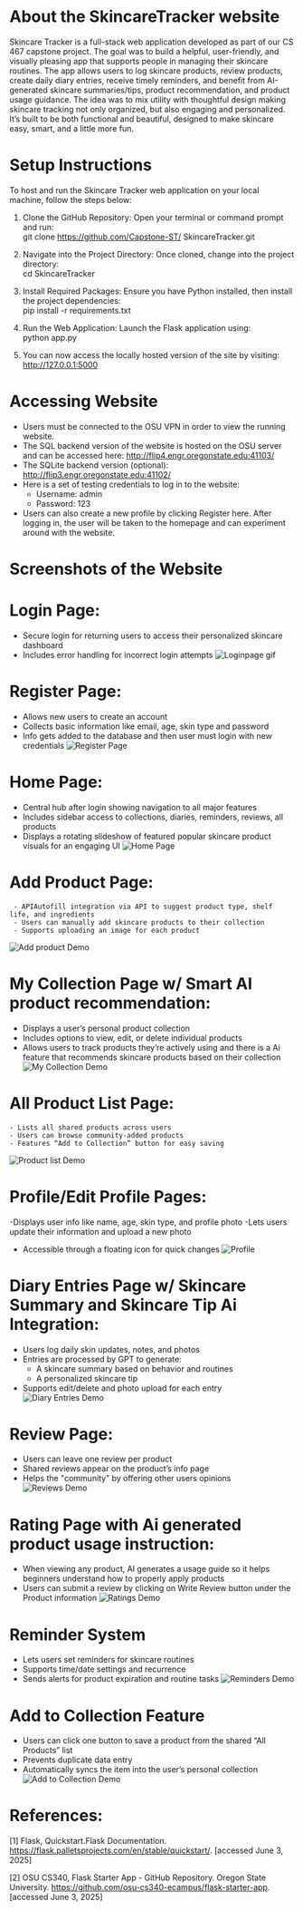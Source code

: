 # About the SkincareTracker website
Skincare Tracker is a full-stack web application developed as part of our CS 467 capstone project. The goal was to build a helpful, user-friendly, and visually pleasing app that supports people in managing their skincare routines. The app allows users to log skincare products, review products, create daily diary entries, receive timely reminders, and benefit from AI-generated skincare summaries/tips, product recommendation, and product usage guidance. The idea was to mix utility with thoughtful design making skincare tracking not only organized, but also engaging and personalized. It’s built to be both functional and beautiful, designed to make skincare easy, smart, and a little more fun.

# Setup Instructions

To host and run the Skincare Tracker web application on your local machine, follow the steps below:

1. Clone the GitHub Repository: Open your terminal or command prompt and run:  
git clone https://github.com/Capstone-ST/
	SkincareTracker.git

2. Navigate into the Project Directory: Once cloned, change into the project directory:  
cd SkincareTracker

3. Install Required Packages: Ensure you have Python installed, then install the project dependencies:  
    	pip install -r requirements.txt

4. Run the Web Application: Launch the Flask application using:  
python app.py

5. You can now access the locally hosted version of the site by visiting:  
    		http://127.0.0.1:5000 

# Accessing Website
- Users must be connected to the OSU VPN in order to view the running website. 
- The SQL backend version of the website is hosted on the OSU server and can be accessed here: 
http://flip4.engr.oregonstate.edu:41103/
- The SQLite backend version (optional): http://flip3.engr.oregonstate.edu:41102/ 
- Here is a set of testing credentials to log in to the website:
    * Username: admin
    * Password: 123
- Users can also create a new profile by clicking Register here. After logging in, the user will be taken to the homepage
  and can experiment around with the website.

  
# Screenshots of the Website

# Login Page:
  - Secure login for returning users to access their personalized skincare dashboard
  - Includes error handling for incorrect login attempts
![Loginpage gif](https://private-user-images.githubusercontent.com/156049642/435482286-aff6bcd2-61ae-42a4-8806-28c8eacadf18.gif?jwt=eyJhbGciOiJIUzI1NiIsInR5cCI6IkpXVCJ9.eyJpc3MiOiJnaXRodWIuY29tIiwiYXVkIjoicmF3LmdpdGh1YnVzZXJjb250ZW50LmNvbSIsImtleSI6ImtleTUiLCJleHAiOjE3NDkwMDk1MDcsIm5iZiI6MTc0OTAwOTIwNywicGF0aCI6Ii8xNTYwNDk2NDIvNDM1NDgyMjg2LWFmZjZiY2QyLTYxYWUtNDJhNC04ODA2LTI4YzhlYWNhZGYxOC5naWY_WC1BbXotQWxnb3JpdGhtPUFXUzQtSE1BQy1TSEEyNTYmWC1BbXotQ3JlZGVudGlhbD1BS0lBVkNPRFlMU0E1M1BRSzRaQSUyRjIwMjUwNjA0JTJGdXMtZWFzdC0xJTJGczMlMkZhd3M0X3JlcXVlc3QmWC1BbXotRGF0ZT0yMDI1MDYwNFQwMzUzMjdaJlgtQW16LUV4cGlyZXM9MzAwJlgtQW16LVNpZ25hdHVyZT00MWYxYzRlYzA2ZWY4MzA1MmE1YjAyYzNlMjdkYTlmMzk1MmJlZWIyOTgyMjQyNTE2NjQ1MzU1ZTkzOTUxYTc3JlgtQW16LVNpZ25lZEhlYWRlcnM9aG9zdCJ9.V89ZfFtJeXXATCvaC0yVWAMf9fLMXdAk6pdC3QK__uY)

# Register Page:
   - Allows new users to create an account
   - Collects basic information like email, age, skin type and password
   - Info gets added to the database and then user must login with new credentials
![Register Page](https://private-user-images.githubusercontent.com/156049642/435485963-ccb4a3d9-cae2-406a-b369-3b241bb30ec5.gif?jwt=eyJhbGciOiJIUzI1NiIsInR5cCI6IkpXVCJ9.eyJpc3MiOiJnaXRodWIuY29tIiwiYXVkIjoicmF3LmdpdGh1YnVzZXJjb250ZW50LmNvbSIsImtleSI6ImtleTUiLCJleHAiOjE3NDkwMDk1NTAsIm5iZiI6MTc0OTAwOTI1MCwicGF0aCI6Ii8xNTYwNDk2NDIvNDM1NDg1OTYzLWNjYjRhM2Q5LWNhZTItNDA2YS1iMzY5LTNiMjQxYmIzMGVjNS5naWY_WC1BbXotQWxnb3JpdGhtPUFXUzQtSE1BQy1TSEEyNTYmWC1BbXotQ3JlZGVudGlhbD1BS0lBVkNPRFlMU0E1M1BRSzRaQSUyRjIwMjUwNjA0JTJGdXMtZWFzdC0xJTJGczMlMkZhd3M0X3JlcXVlc3QmWC1BbXotRGF0ZT0yMDI1MDYwNFQwMzU0MTBaJlgtQW16LUV4cGlyZXM9MzAwJlgtQW16LVNpZ25hdHVyZT02NjU1MWRkNDM2ZmNkOGUzZTM3MTQyZGVkYTA0ZWYyZWI4MWY3YTM3ZGNmODNjMTU3N2IyNTU2YjU2NzRkN2Y1JlgtQW16LVNpZ25lZEhlYWRlcnM9aG9zdCJ9.LJfGf4qokQWrI23XkXIY4xI6blQzDaWt6sY6aKZt1J4)

# Home Page:
   - Central hub after login showing navigation to all major features
   - Includes sidebar access to collections, diaries, reminders, reviews, all products
   - Displays a rotating slideshow of featured popular skincare product visuals for an engaging UI
![Home Page](https://private-user-images.githubusercontent.com/156049642/451188741-10ee7574-083c-413f-aac5-7bbeaabde15c.gif?jwt=eyJhbGciOiJIUzI1NiIsInR5cCI6IkpXVCJ9.eyJpc3MiOiJnaXRodWIuY29tIiwiYXVkIjoicmF3LmdpdGh1YnVzZXJjb250ZW50LmNvbSIsImtleSI6ImtleTUiLCJleHAiOjE3NDkwMTIzNDEsIm5iZiI6MTc0OTAxMjA0MSwicGF0aCI6Ii8xNTYwNDk2NDIvNDUxMTg4NzQxLTEwZWU3NTc0LTA4M2MtNDEzZi1hYWM1LTdiYmVhYWJkZTE1Yy5naWY_WC1BbXotQWxnb3JpdGhtPUFXUzQtSE1BQy1TSEEyNTYmWC1BbXotQ3JlZGVudGlhbD1BS0lBVkNPRFlMU0E1M1BRSzRaQSUyRjIwMjUwNjA0JTJGdXMtZWFzdC0xJTJGczMlMkZhd3M0X3JlcXVlc3QmWC1BbXotRGF0ZT0yMDI1MDYwNFQwNDQwNDFaJlgtQW16LUV4cGlyZXM9MzAwJlgtQW16LVNpZ25hdHVyZT1mZTA4N2JlNjY3ZmQyNGI3N2FlZDY5MTVhNWFiNTMwMGRiMDhjOTI0NDMwZTIwY2FhYWVmZDM2YjVjMDA1MGQ2JlgtQW16LVNpZ25lZEhlYWRlcnM9aG9zdCJ9.YMOWGh0651PZ-0G2asYO6NfyeGxtzozTHUxREtIfLa4)

# Add Product Page: 
     - APIAutofill integration via API to suggest product type, shelf life, and ingredients
     - Users can manually add skincare products to their collection
     - Supports uploading an image for each product
![Add product Demo](https://private-user-images.githubusercontent.com/156049642/451190638-99542aca-f302-4761-ad89-8a8fba91fc0c.gif?jwt=eyJhbGciOiJIUzI1NiIsInR5cCI6IkpXVCJ9.eyJpc3MiOiJnaXRodWIuY29tIiwiYXVkIjoicmF3LmdpdGh1YnVzZXJjb250ZW50LmNvbSIsImtleSI6ImtleTUiLCJleHAiOjE3NDkwMTI2ODIsIm5iZiI6MTc0OTAxMjM4MiwicGF0aCI6Ii8xNTYwNDk2NDIvNDUxMTkwNjM4LTk5NTQyYWNhLWYzMDItNDc2MS1hZDg5LThhOGZiYTkxZmMwYy5naWY_WC1BbXotQWxnb3JpdGhtPUFXUzQtSE1BQy1TSEEyNTYmWC1BbXotQ3JlZGVudGlhbD1BS0lBVkNPRFlMU0E1M1BRSzRaQSUyRjIwMjUwNjA0JTJGdXMtZWFzdC0xJTJGczMlMkZhd3M0X3JlcXVlc3QmWC1BbXotRGF0ZT0yMDI1MDYwNFQwNDQ2MjJaJlgtQW16LUV4cGlyZXM9MzAwJlgtQW16LVNpZ25hdHVyZT04YzQ3YjQzNGQ4NjUxM2U4YjYyZjVkOGYwMjc3ZDg1Yzk2MTIyZDZiMjYzN2FkMmZlNjhmOTkwN2ZmZWEzOTE3JlgtQW16LVNpZ25lZEhlYWRlcnM9aG9zdCJ9.OVvvjzbt4ArOKJu1tls4vHOSNYP69CCxR1l9yU6anh0)

# My Collection Page w/ Smart AI product recommendation: 
   - Displays a user’s personal product collection
   - Includes options to view, edit, or delete individual products
   - Allows users to track products they’re actively using and there is a Ai feature that recommends skincare products based on their collection
![My Collection Demo](https://private-user-images.githubusercontent.com/156049642/451199628-a4bfeb17-b3e8-46a6-bd38-edfb166d6299.gif?jwt=eyJhbGciOiJIUzI1NiIsInR5cCI6IkpXVCJ9.eyJpc3MiOiJnaXRodWIuY29tIiwiYXVkIjoicmF3LmdpdGh1YnVzZXJjb250ZW50LmNvbSIsImtleSI6ImtleTUiLCJleHAiOjE3NDkwMTQxNDYsIm5iZiI6MTc0OTAxMzg0NiwicGF0aCI6Ii8xNTYwNDk2NDIvNDUxMTk5NjI4LWE0YmZlYjE3LWIzZTgtNDZhNi1iZDM4LWVkZmIxNjZkNjI5OS5naWY_WC1BbXotQWxnb3JpdGhtPUFXUzQtSE1BQy1TSEEyNTYmWC1BbXotQ3JlZGVudGlhbD1BS0lBVkNPRFlMU0E1M1BRSzRaQSUyRjIwMjUwNjA0JTJGdXMtZWFzdC0xJTJGczMlMkZhd3M0X3JlcXVlc3QmWC1BbXotRGF0ZT0yMDI1MDYwNFQwNTEwNDZaJlgtQW16LUV4cGlyZXM9MzAwJlgtQW16LVNpZ25hdHVyZT1iMjYwMzk2ZjFhMWZiOGUzYWMyYjg4MjFjNjc3MTYwNjFhYmM5NTFiNTg2Mzk4ZDRiNmM1NjQ0MjgwM2M2NGZiJlgtQW16LVNpZ25lZEhlYWRlcnM9aG9zdCJ9.jutnmWdJJZAGc_G8beJMO1IcnE5O81dAaD8YsFZjQnM)

# All Product List Page: 
    - Lists all shared products across users
    - Users can browse community-added products
    - Features “Add to Collection” button for easy saving
![ Product list Demo](https://private-user-images.githubusercontent.com/156049642/451193754-3d80c893-c715-4276-864c-fbc3bbdf15bb.gif?jwt=eyJhbGciOiJIUzI1NiIsInR5cCI6IkpXVCJ9.eyJpc3MiOiJnaXRodWIuY29tIiwiYXVkIjoicmF3LmdpdGh1YnVzZXJjb250ZW50LmNvbSIsImtleSI6ImtleTUiLCJleHAiOjE3NDkwMTMyMDAsIm5iZiI6MTc0OTAxMjkwMCwicGF0aCI6Ii8xNTYwNDk2NDIvNDUxMTkzNzU0LTNkODBjODkzLWM3MTUtNDI3Ni04NjRjLWZiYzNiYmRmMTViYi5naWY_WC1BbXotQWxnb3JpdGhtPUFXUzQtSE1BQy1TSEEyNTYmWC1BbXotQ3JlZGVudGlhbD1BS0lBVkNPRFlMU0E1M1BRSzRaQSUyRjIwMjUwNjA0JTJGdXMtZWFzdC0xJTJGczMlMkZhd3M0X3JlcXVlc3QmWC1BbXotRGF0ZT0yMDI1MDYwNFQwNDU1MDBaJlgtQW16LUV4cGlyZXM9MzAwJlgtQW16LVNpZ25hdHVyZT02MTU5YjBkZTZkNTM0NmU5NmZjMGFhNjkzMDQyN2RhZjVlOWEwMjI2MTViY2UyMTMwMWJjMGUyYTAyOGRhZWY5JlgtQW16LVNpZ25lZEhlYWRlcnM9aG9zdCJ9.qnO4UxiIWWvM6385E-D43koW2hQXXUxNC4PmuXHbvFY)

# Profile/Edit Profile Pages: 
   -Displays user info like name, age, skin type, and profile photo
   -Lets users update their information and upload a new photo
   - Accessible through a floating icon for quick changes
![Profile](https://private-user-images.githubusercontent.com/156049642/435488038-361b6522-01bd-48e1-8cef-aafc75dfc0e9.gif?jwt=eyJhbGciOiJIUzI1NiIsInR5cCI6IkpXVCJ9.eyJpc3MiOiJnaXRodWIuY29tIiwiYXVkIjoicmF3LmdpdGh1YnVzZXJjb250ZW50LmNvbSIsImtleSI6ImtleTUiLCJleHAiOjE3NDkwMDk2OTQsIm5iZiI6MTc0OTAwOTM5NCwicGF0aCI6Ii8xNTYwNDk2NDIvNDM1NDg4MDM4LTM2MWI2NTIyLTAxYmQtNDhlMS04Y2VmLWFhZmM3NWRmYzBlOS5naWY_WC1BbXotQWxnb3JpdGhtPUFXUzQtSE1BQy1TSEEyNTYmWC1BbXotQ3JlZGVudGlhbD1BS0lBVkNPRFlMU0E1M1BRSzRaQSUyRjIwMjUwNjA0JTJGdXMtZWFzdC0xJTJGczMlMkZhd3M0X3JlcXVlc3QmWC1BbXotRGF0ZT0yMDI1MDYwNFQwMzU2MzRaJlgtQW16LUV4cGlyZXM9MzAwJlgtQW16LVNpZ25hdHVyZT0yZTdhZmZjNGQ2YzJkMzMwNTA2ZDgzYTc4MGFkYzZkM2Q3OTgzZjYyNzVlZjY3ZmE3M2UzNWM0ZjMyMDIyMDJmJlgtQW16LVNpZ25lZEhlYWRlcnM9aG9zdCJ9.HxEKOEnZh7J1RyBc3s36jlxrrRyJk03j1ahYdk3_6fM)

# Diary Entries Page w/ Skincare Summary and Skincare Tip Ai Integration:
  - Users log daily skin updates, notes, and photos
  - Entries are processed by GPT to generate:
      * A skincare summary based on behavior and routines
      * A personalized skincare tip
  - Supports edit/delete and photo upload for each entry
![Diary Entries Demo](https://private-user-images.githubusercontent.com/156049642/451198658-c91829f0-0072-4ccc-a2ff-1a806f17f686.gif?jwt=eyJhbGciOiJIUzI1NiIsInR5cCI6IkpXVCJ9.eyJpc3MiOiJnaXRodWIuY29tIiwiYXVkIjoicmF3LmdpdGh1YnVzZXJjb250ZW50LmNvbSIsImtleSI6ImtleTUiLCJleHAiOjE3NDkwMTM5ODIsIm5iZiI6MTc0OTAxMzY4MiwicGF0aCI6Ii8xNTYwNDk2NDIvNDUxMTk4NjU4LWM5MTgyOWYwLTAwNzItNGNjYy1hMmZmLTFhODA2ZjE3ZjY4Ni5naWY_WC1BbXotQWxnb3JpdGhtPUFXUzQtSE1BQy1TSEEyNTYmWC1BbXotQ3JlZGVudGlhbD1BS0lBVkNPRFlMU0E1M1BRSzRaQSUyRjIwMjUwNjA0JTJGdXMtZWFzdC0xJTJGczMlMkZhd3M0X3JlcXVlc3QmWC1BbXotRGF0ZT0yMDI1MDYwNFQwNTA4MDJaJlgtQW16LUV4cGlyZXM9MzAwJlgtQW16LVNpZ25hdHVyZT1lMzdhZDE4MWY2YzA5MTA1Y2FmNDZkZmVjMjRjYTVmMzIwZjE0ZWZhZWJkNWJkOGVkZDdlNzJkYTU1MmY2YmRjJlgtQW16LVNpZ25lZEhlYWRlcnM9aG9zdCJ9.BhWFVmw5d1b6dlTySxYxjZl2DyuzvCufjjmZjcIRHgY)

# Review Page:
  - Users can leave one review per product
  - Shared reviews appear on the product’s info page
  - Helps the "community" by offering other users opinions
![Reviews Demo](https://private-user-images.githubusercontent.com/156049642/451202889-734f6a85-4610-4041-b8f4-e7a5dbad7120.gif?jwt=eyJhbGciOiJIUzI1NiIsInR5cCI6IkpXVCJ9.eyJpc3MiOiJnaXRodWIuY29tIiwiYXVkIjoicmF3LmdpdGh1YnVzZXJjb250ZW50LmNvbSIsImtleSI6ImtleTUiLCJleHAiOjE3NDkwMTQ2ODMsIm5iZiI6MTc0OTAxNDM4MywicGF0aCI6Ii8xNTYwNDk2NDIvNDUxMjAyODg5LTczNGY2YTg1LTQ2MTAtNDA0MS1iOGY0LWU3YTVkYmFkNzEyMC5naWY_WC1BbXotQWxnb3JpdGhtPUFXUzQtSE1BQy1TSEEyNTYmWC1BbXotQ3JlZGVudGlhbD1BS0lBVkNPRFlMU0E1M1BRSzRaQSUyRjIwMjUwNjA0JTJGdXMtZWFzdC0xJTJGczMlMkZhd3M0X3JlcXVlc3QmWC1BbXotRGF0ZT0yMDI1MDYwNFQwNTE5NDNaJlgtQW16LUV4cGlyZXM9MzAwJlgtQW16LVNpZ25hdHVyZT00N2IwODI0MTAxMzhkZDVmNWNlMjFmYjEwNWQ4NWQzOTRkYzNiMjE4NjZiNGRhNmI5Njk3YTQyYjZlOTYxMWM1JlgtQW16LVNpZ25lZEhlYWRlcnM9aG9zdCJ9.Q62A6aCt-bq575Qay_hXaL7n56E0S1-e1Mom-C0Z6II)

# Rating Page with Ai generated product usage instruction:
  - When viewing any product, AI generates a usage guide so it helps beginners understand how to properly apply products
  - Users can submit a review by clicking on Write Review button under the Product information
![Ratings Demo](https://private-user-images.githubusercontent.com/156049642/451205910-e77305b5-5b62-426c-9582-8681960bb909.gif?jwt=eyJhbGciOiJIUzI1NiIsInR5cCI6IkpXVCJ9.eyJpc3MiOiJnaXRodWIuY29tIiwiYXVkIjoicmF3LmdpdGh1YnVzZXJjb250ZW50LmNvbSIsImtleSI6ImtleTUiLCJleHAiOjE3NDkwMTUyMTYsIm5iZiI6MTc0OTAxNDkxNiwicGF0aCI6Ii8xNTYwNDk2NDIvNDUxMjA1OTEwLWU3NzMwNWI1LTViNjItNDI2Yy05NTgyLTg2ODE5NjBiYjkwOS5naWY_WC1BbXotQWxnb3JpdGhtPUFXUzQtSE1BQy1TSEEyNTYmWC1BbXotQ3JlZGVudGlhbD1BS0lBVkNPRFlMU0E1M1BRSzRaQSUyRjIwMjUwNjA0JTJGdXMtZWFzdC0xJTJGczMlMkZhd3M0X3JlcXVlc3QmWC1BbXotRGF0ZT0yMDI1MDYwNFQwNTI4MzZaJlgtQW16LUV4cGlyZXM9MzAwJlgtQW16LVNpZ25hdHVyZT00ZDJiMTE3NDk0ZTY3YTQxMzNjZjBhY2FmYzYwOWQ0YzBhY2UzNzZlY2FjMWRhNTdlZjBjZmNhYjBlYjhmZGJlJlgtQW16LVNpZ25lZEhlYWRlcnM9aG9zdCJ9.Z0QzyVQL96gGCxuNy65PXsw9xLIpCQ0VPMU_4c6_LCA)

# Reminder System
  - Lets users set reminders for skincare routines
  - Supports time/date settings and recurrence
  - Sends alerts for product expiration and routine tasks
![Reminders Demo](https://private-user-images.githubusercontent.com/156049642/451201668-98ecab56-b34c-400f-a33f-47d7e690486a.gif?jwt=eyJhbGciOiJIUzI1NiIsInR5cCI6IkpXVCJ9.eyJpc3MiOiJnaXRodWIuY29tIiwiYXVkIjoicmF3LmdpdGh1YnVzZXJjb250ZW50LmNvbSIsImtleSI6ImtleTUiLCJleHAiOjE3NDkwMTQ0ODYsIm5iZiI6MTc0OTAxNDE4NiwicGF0aCI6Ii8xNTYwNDk2NDIvNDUxMjAxNjY4LTk4ZWNhYjU2LWIzNGMtNDAwZi1hMzNmLTQ3ZDdlNjkwNDg2YS5naWY_WC1BbXotQWxnb3JpdGhtPUFXUzQtSE1BQy1TSEEyNTYmWC1BbXotQ3JlZGVudGlhbD1BS0lBVkNPRFlMU0E1M1BRSzRaQSUyRjIwMjUwNjA0JTJGdXMtZWFzdC0xJTJGczMlMkZhd3M0X3JlcXVlc3QmWC1BbXotRGF0ZT0yMDI1MDYwNFQwNTE2MjZaJlgtQW16LUV4cGlyZXM9MzAwJlgtQW16LVNpZ25hdHVyZT00NjQ4YWZiYTRiYzkwOGFhMWFmYjRkMGFlMmQwNWM2OTdmNDY5NzM0ZDRiOTU3NGJlNmI0ZWZiMmY4Yjg2NDkwJlgtQW16LVNpZ25lZEhlYWRlcnM9aG9zdCJ9.JWyY7SrViYnWovtofHfD73i8V6Nbeo286r9juy5bHdE)

# Add to Collection Feature
  - Users can click one button to save a product from the shared “All Products” list
  - Prevents duplicate data entry
  - Automatically syncs the item into the user’s personal collection 
![Add to Collection Demo](https://private-user-images.githubusercontent.com/156049642/451207516-20b9d95d-e302-4b68-bf06-aebebd4b775a.gif?jwt=eyJhbGciOiJIUzI1NiIsInR5cCI6IkpXVCJ9.eyJpc3MiOiJnaXRodWIuY29tIiwiYXVkIjoicmF3LmdpdGh1YnVzZXJjb250ZW50LmNvbSIsImtleSI6ImtleTUiLCJleHAiOjE3NDkwMTU0ODIsIm5iZiI6MTc0OTAxNTE4MiwicGF0aCI6Ii8xNTYwNDk2NDIvNDUxMjA3NTE2LTIwYjlkOTVkLWUzMDItNGI2OC1iZjA2LWFlYmViZDRiNzc1YS5naWY_WC1BbXotQWxnb3JpdGhtPUFXUzQtSE1BQy1TSEEyNTYmWC1BbXotQ3JlZGVudGlhbD1BS0lBVkNPRFlMU0E1M1BRSzRaQSUyRjIwMjUwNjA0JTJGdXMtZWFzdC0xJTJGczMlMkZhd3M0X3JlcXVlc3QmWC1BbXotRGF0ZT0yMDI1MDYwNFQwNTMzMDJaJlgtQW16LUV4cGlyZXM9MzAwJlgtQW16LVNpZ25hdHVyZT00YzE0N2NiZjAyMjVjZDQ3Mzg3MjRiM2IxMmJkZjFjODM4MjBhYTYzMTI4Njk5NDk5MThlZGI1ZjUxNGNmMDBiJlgtQW16LVNpZ25lZEhlYWRlcnM9aG9zdCJ9.khyyC_6lmPPawqWK40qzBIRFGur0fbcHtf_ddKCpc4o)

# References:
[1] Flask, Quickstart.Flask Documentation. https://flask.palletsprojects.com/en/stable/quickstart/. [accessed June 3, 2025]

[2] OSU CS340, Flask Starter App - GitHub Repository. Oregon State University. https://github.com/osu-cs340-ecampus/flask-starter-app. [accessed June 3, 2025]  
